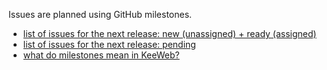Issues are planned using GitHub milestones.

- [list of issues for the next release: new (unassigned) + ready (assigned)](https://github.com/keeweb/keeweb/issues?q=is%3Aopen+is%3Aissue+milestone%3Av1.12)
- [list of issues for the next release: pending](https://github.com/keeweb/keeweb/issues?q=is%3Aopen+is%3Aissue+milestone%3Av1.12+no%3Aassignee)
- [what do milestones mean in KeeWeb?](https://github.com/keeweb/keeweb/wiki/FAQ#features)